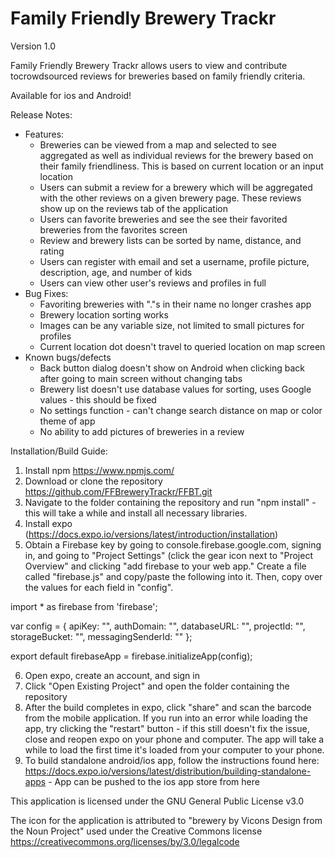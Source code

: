 # Family Friendly Brewery Trackr

Version 1.0

Family Friendly Brewery Trackr allows users to view and contribute tocrowdsourced reviews for breweries based on family friendly criteria. 

Available for ios and Android!

Release Notes:
- Features:
  - Breweries can be viewed from a map and selected to see aggregated as well as individual reviews for the brewery based on their family friendliness. This is based on current location or an input location
  - Users can submit a review for a brewery which will be aggregated with the other reviews on a given brewery page. These reviews show up on the reviews tab of the application
  - Users can favorite breweries and see the see their favorited breweries from the favorites screen
  - Review and brewery lists can be sorted by name, distance, and rating
  - Users can register with email and set a username, profile picture, description, age, and number of kids
  - Users can view other user's reviews and profiles in full 
 - Bug Fixes:
   - Favoriting breweries with "."s in their name no longer crashes app
   - Brewery location sorting works
   - Images can be any variable size, not limited to small pictures for profiles
   - Current location dot doesn't travel to queried location on map screen
  - Known bugs/defects
    - Back button dialog doesn't show on Android when clicking back after going to main screen without changing tabs
    - Brewery list doesn't use database values for sorting, uses Google values - this should be fixed
    - No settings function - can't change search distance on map or color theme of app
    - No ability to add pictures of breweries in a review

Installation/Build Guide:
1. Install npm https://www.npmjs.com/
2. Download or clone the repository https://github.com/FFBreweryTrackr/FFBT.git
3. Navigate to the folder containing the repository and run "npm install" - this will take a while and install all necessary libraries.
4. Install expo (https://docs.expo.io/versions/latest/introduction/installation) 
5. Obtain a Firebase key by going to console.firebase.google.com, signing in, and going to "Project Settings" (click the gear icon next to "Project Overview" and clicking "add firebase to your web app." Create a file called "firebase.js" and copy/paste the following into it. Then, copy over the values for each field in "config". 

import * as firebase from 'firebase';

var config = {
  apiKey: "",
  authDomain: "",
  databaseURL: "",
  projectId: "",
  storageBucket: "",
  messagingSenderId: ""
};

export default firebaseApp = firebase.initializeApp(config);

6. Open expo, create an account, and sign in
7. Click "Open Existing Project" and open the folder containing the repository
8. After the build completes in expo, click "share" and scan the barcode from the mobile application. If you run into an error while loading the app, try clicking the "restart" button - if this still doesn't fix the issue, close and reopen expo on your phone and computer. The app will take a while to load the first time it's loaded from your computer to your phone. 
9. To build standalone android/ios app, follow the instructions found here: 
  https://docs.expo.io/versions/latest/distribution/building-standalone-apps - App can be pushed to the ios app store from here
  
This application is licensed under the GNU General Public License v3.0
  
The icon for the application is attributed to "brewery by Vicons Design from the Noun Project" used under the Creative Commons license https://creativecommons.org/licenses/by/3.0/legalcode

